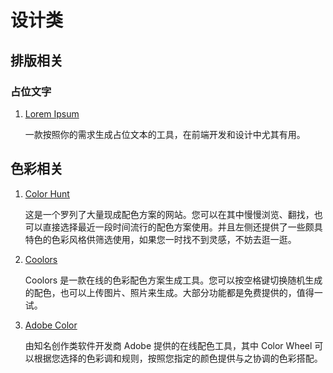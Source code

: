 # 设计类

## 排版相关

### 占位文字

1. [Lorem Ipsum](https://cn.lipsum.com/)

   一款按照你的需求生成占位文本的工具，在前端开发和设计中尤其有用。

## 色彩相关

1. [Color Hunt](https://colorhunt.co/)
   
   这是一个罗列了大量现成配色方案的网站。您可以在其中慢慢浏览、翻找，也可以直接选择最近一段时间流行的配色方案使用。并且左侧还提供了一些颇具特色的色彩风格供筛选使用，如果您一时找不到灵感，不妨去逛一逛。

2. [Coolors](https://coolors.co/generate)

   Coolors 是一款在线的色彩配色方案生成工具。您可以按空格键切换随机生成的配色，也可以上传图片、照片来生成。大部分功能都是免费提供的，值得一试。

3. [Adobe Color](https://color.adobe.com/create/color-wheel)

   由知名创作类软件开发商 Adobe 提供的在线配色工具，其中 Color Wheel 可以根据您选择的色彩调和规则，按照您指定的颜色提供与之协调的色彩搭配。